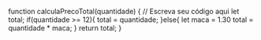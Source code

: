 function calculaPrecoTotal(quantidade) {
  // Escreva seu código aqui
  let total;
  if(quantidade >= 12){
    total = quantidade;
  }else{
    let maca = 1.30
    total = quantidade * maca; 
  }
  return total;
}
